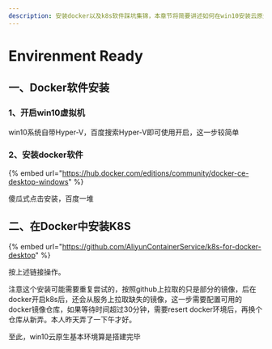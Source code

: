 ```yaml
---
description: 安装docker以及k8s软件踩坑集锦，本章节将简要讲述如何在win10安装云原生的基础环境(docker k8s)以及注意事项。
---
```


# Envirenment Ready

## 一、Docker软件安装

### 1、开启win10虚拟机

win10系统自带Hyper-V，百度搜索Hyper-V即可使用开启，这一步较简单

### 2、安装docker软件

{% embed url="https://hub.docker.com/editions/community/docker-ce-desktop-windows" %}

傻瓜式点击安装，百度一堆

## 二、在Docker中安装K8S

{% embed url="https://github.com/AliyunContainerService/k8s-for-docker-desktop" %}

按上述链接操作。

注意这个安装可能需要重复尝试的，按照github上拉取的只是部分的镜像，后在docker开启k8s后，还会从服务上拉取缺失的镜像，这一步需要配置可用的docker镜像仓库，如果等待时间超过30分钟，需要resert docker环境后，再换个仓库从新弄。本人昨天弄了一下午才好。

至此，win10云原生基本环境算是搭建完毕

